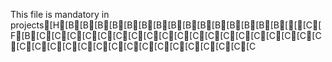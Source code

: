  This file is mandatory in projects[H[B[B[B[B[B[B[B[B[B[B[B[B[B[B[B[[[C[F[B[C[C[C[C[C[C[C[C[C[C[C[C[C[C[C[C[C[C[C[C[C[C[C[C[C[C[C[C[C[C[C[C[C[C[C
